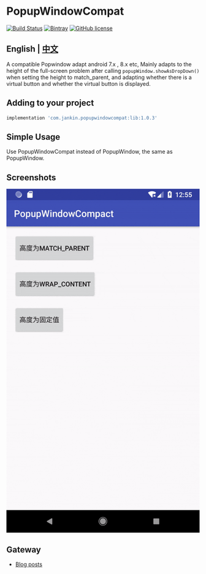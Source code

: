 # PopupWindowCompat
[![Build Status](https://travis-ci.com/wang0826jj/PopupWindowCompat.svg?branch=master)](https://travis-ci.com/wang0826jj/PopupWindowCompat) [![Bintray](https://api.bintray.com/packages/wang0826jj/maven/PopupWindowCompat/images/download.svg)](https://bintray.com/wang0826jj/maven/PopupWindowCompat/_latestVersion) [![GitHub license](https://img.shields.io/github/license/wang0826jj/PopupWindowCompat.svg)](https://github.com/wang0826jj/PopupWindowCompat/blob/master/LICENSE)

## English | [中文](README.md)

A compatible Popwindow adapt android 7.x , 8.x etc, Mainly adapts to the height of the full-screen problem after calling `popupWindow.showAsDropDown()` when setting the height to match_parent, and adapting whether there is a virtual button and whether the virtual button is displayed.

## Adding to your project

```groovy
implementation 'com.jankin.popupwindowcompat:lib:1.0.3'
```

## Simple Usage

Use PopupWindowCompat instead of PopupWindow, the same as PopupWindow.

## Screenshots

![screenshot](screenshot.gif)



## Gateway

- [Blog posts](https://blog.csdn.net/Kelaker/article/details/81274417)